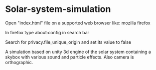 # Solar-system-simulation
Open "index.html" file on a supported web browser like: mozilla firefox


In firefox type about:config in search bar


Search for privacy.file_unique_origin and set its value to false

A simulation based on unity 3d engine of the solar system containing a skybox with various sound and particle effects. Also camera is orthographic.

